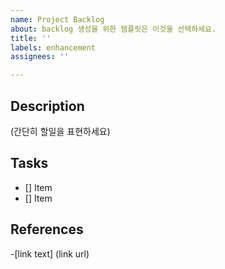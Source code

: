 ```yaml
---
name: Project Backlog
about: backlog 생성을 위한 템플릿은 이것을 선택하세요.
title: ''
labels: enhancement
assignees: ''

---
```


## Description
(간단히 할일을 표현하세요)

## Tasks

- [] Item
- [] Item

## References
-[link text] (link url)
